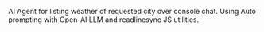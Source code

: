 AI Agent for listing weather of requested city over console chat.
Using Auto prompting with Open-AI LLM and readlinesync JS utilities.
